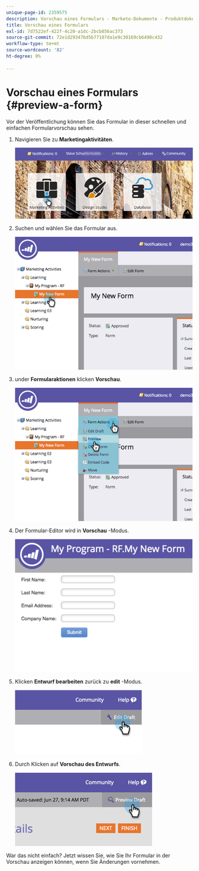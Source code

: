 ```yaml
---
unique-page-id: 2359575
description: Vorschau eines Formulars - Marketo-Dokumente - Produktdokumentation
title: Vorschau eines Formulars
exl-id: 7d7522ef-422f-4c20-a1dc-2bcb856ac373
source-git-commit: 72e1d29347bd5b77107da1e9c30169cb6490c432
workflow-type: tm+mt
source-wordcount: '82'
ht-degree: 0%

---
```


# Vorschau eines Formulars {#preview-a-form}

Vor der Veröffentlichung können Sie das Formular in dieser schnellen und einfachen Formularvorschau sehen.

1. Navigieren Sie zu **Marketingaktivitäten**.

   ![](assets/login-marketing-activities-6.png)

1. Suchen und wählen Sie das Formular aus.

   ![](assets/image2014-9-15-17-3a45-3a51.png)

1. under **Formularaktionen** klicken **Vorschau**.

   ![](assets/image2014-9-15-17-3a46-3a9.png)

1. Der Formular-Editor wird in **Vorschau** -Modus.

   ![](assets/image2014-9-15-17-3a46-3a17.png)

1. Klicken **Entwurf bearbeiten** zurück zu **edit** -Modus.

   ![](assets/image2014-9-15-17-3a46-3a37.png)

1. Durch Klicken auf **Vorschau des Entwurfs**.

   ![](assets/image2014-9-15-17-3a46-3a45.png)

War das nicht einfach? Jetzt wissen Sie, wie Sie Ihr Formular in der Vorschau anzeigen können, wenn Sie Änderungen vornehmen.
